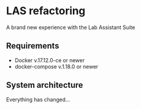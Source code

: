 # LAS refactoring
A brand new experience with the Lab Assistant Suite

## Requirements
* Docker v.17.12.0-ce or newer
* docker-compose v.1.18.0 or newer

## System architecture

Everything has changed...